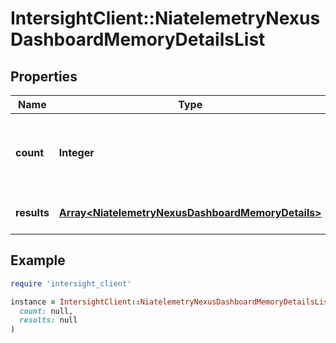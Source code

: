 # IntersightClient::NiatelemetryNexusDashboardMemoryDetailsList

## Properties

| Name | Type | Description | Notes |
| ---- | ---- | ----------- | ----- |
| **count** | **Integer** | The total number of &#39;niatelemetry.NexusDashboardMemoryDetails&#39; resources matching the request, accross all pages. The &#39;Count&#39; attribute is included when the HTTP GET request includes the &#39;$inlinecount&#39; parameter. | [optional] |
| **results** | [**Array&lt;NiatelemetryNexusDashboardMemoryDetails&gt;**](NiatelemetryNexusDashboardMemoryDetails.md) | The array of &#39;niatelemetry.NexusDashboardMemoryDetails&#39; resources matching the request. | [optional] |

## Example

```ruby
require 'intersight_client'

instance = IntersightClient::NiatelemetryNexusDashboardMemoryDetailsList.new(
  count: null,
  results: null
)
```

